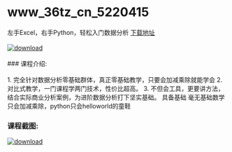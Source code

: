 # www_36tz_cn_5220415
左手Excel，右手Python，轻松入门数据分析
[下载地址](http://www.36tz.cn/article/5220415 "下载地址")
<br/></br>[![download](http://36tz.cn/muke_img/2021_07_1-29-300x171.png "下载地址")](http://www.36tz.cn/article/5220415 "下载地址")
<br/></br>### 课程介绍:<br/></br>1. 完全针对数据分析零基础群体，真正零基础教学，只要会加减乘除就能学会 2. 对比式教学，一门课程学两门技术，性价比超高。 3. 不但会工具，更要讲方法，结合实际商业分析案例，为进阶数据分析打下坚实基础。
具备基础
毫无基础数学只会加减乘除，python只会helloworld的童鞋

### 课程截图:
[![download](http://36tz.cn/muke_img/2021_07_2-29.png "下载地址")](http://www.36tz.cn/article/5220415 "下载地址")
